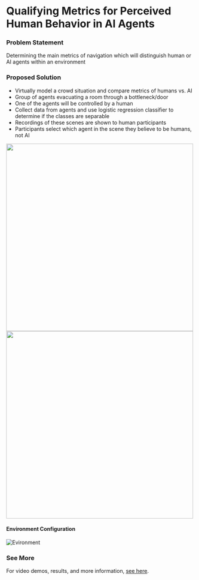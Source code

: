# Qualifying Metrics for Perceived Human Behavior in AI Agents

### Problem Statement
Determining the main metrics of navigation which will distinguish human or AI agents within an environment

### Proposed Solution

* Virtually model a crowd situation and compare metrics of humans vs. AI
* Group of agents evacuating a room through a bottleneck/door
* One of the agents will be controlled by a human
* Collect data from agents and use logistic regression classifier to determine if the classes are separable
* Recordings of these scenes are shown to human participants
* Participants select which agent in the scene they believe to be humans, not AI

<img src="https://lh4.googleusercontent.com/Z-JWXognF0wJyoOaSl5kXguFv6Jx5R21c02EfurglysK3JFDzUUO1T-P0h1IX_yUKbISWdFftFPE_nZbytuEL8h24CxMayyBPwkqelCP4b4-Z0RLhkpJyWfgI0lxKpT9PAjKGDRRHd0" width="500">
<img src="https://lh5.googleusercontent.com/pPv58Cxa2VZpQdG2YZtuMAv6KxlXzmImKWibJf4GYljQILh6pliQoWYh6bspig7eGkuRsW7PUuDvABIgSiO4Wn_DO7HG47SmlUix6woK" width="500">

#### Environment Configuration

![Evironment](https://i.ibb.co/447Gm40/2020-05-28.png)


### See More

For video demos, results, and more information, [see here](https://docs.google.com/presentation/d/1rYXfUqP0TLHGxNyICkFQD7-t0j-JG8WoNxPoDXyuEYM/edit?usp=sharing). 


